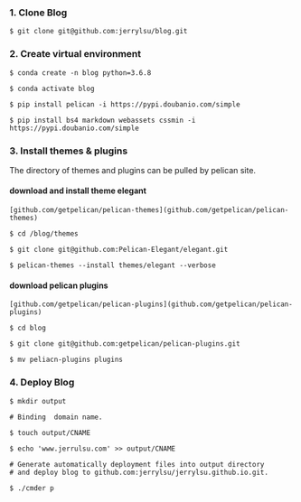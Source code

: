 ### 1. Clone Blog 

`$ git clone git@github.com:jerrylsu/blog.git`

### 2. Create virtual environment

```
$ conda create -n blog python=3.6.8

$ conda activate blog

$ pip install pelican -i https://pypi.doubanio.com/simple

$ pip install bs4 markdown webassets cssmin -i https://pypi.doubanio.com/simple
```

### 3. Install themes & plugins

The directory of themes and plugins can be pulled by pelican site.

#### download and install theme elegant

```
[github.com/getpelican/pelican-themes](github.com/getpelican/pelican-themes)

$ cd /blog/themes

$ git clone git@github.com:Pelican-Elegant/elegant.git

$ pelican-themes --install themes/elegant --verbose
```

#### download pelican plugins

```
[github.com/getpelican/pelican-plugins](github.com/getpelican/pelican-plugins)

$ cd blog

$ git clone git@github.com:getpelican/pelican-plugins.git

$ mv peliacn-plugins plugins
```

### 4. Deploy Blog

```
$ mkdir output

# Binding  domain name.

$ touch output/CNAME

$ echo 'www.jerrulsu.com' >> output/CNAME

# Generate automatically deployment files into output directory
# and deploy blog to github.com:jerrylsu/jerrylsu.github.io.git.

$ ./cmder p
```